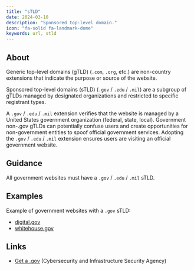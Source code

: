 ```yaml
---
title: "sTLD"
date: 2024-03-10
description: "Sponsored top-level domain."
icon: "fa-solid fa-landmark-dome"
keywords: url, stld
---
```


## About

Generic top-level domains (gTLD) (`.com`, `.org`, etc.) are non-country extensions that indicate the purpose or source of the website.

Sponsored top-level domains (sTLD) (`.gov` / `.edu` / `.mil`) are a subgroup of gTLDs managed by designated organizations and restricted to specific registrant types.

A `.gov` / `.edu` / `.mil` extension verifies that the website is managed by a United States government organization (federal, state, local). Government non-.gov gTLDs can potentially confuse users and create opportunities for non-government entities to spoof official government services. Adopting the `.gov` / `.edu` / `.mil` extension ensures users are visiting an official government website.

## Guidance

All government websites must have a `.gov` / `.edu` / `.mil` sTLD.

## Examples

Example of government websites with a `.gov` sTLD:

* [digital.gov](https://digital.gov)
* [whitehouse.gov](https://whitehouse.gov)

## Links

* [Get a .gov](https://get.gov/) (Cybersecurity and Infrastructure Security Agency)